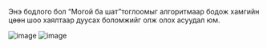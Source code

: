 Энэ бодлого бол “Могой ба шат”тоглоомыг алгоритмаар бодож хамгийн цөөн шоо хаялтаар дуусах боломжийг олж олох асуудал юм.


![image](https://github.com/user-attachments/assets/701b84f2-dfc0-472a-952e-31cea9626505)
![image](https://github.com/user-attachments/assets/3b5cc162-25ca-4557-bc1d-7875d792ca89)
